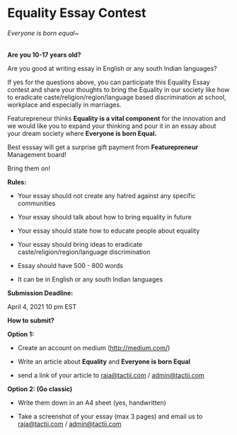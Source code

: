 
# Equality Essay Contest
###### Everyone is born equal~

**Are you 10-17 years old?**

Are you good at writing essay in English or any south Indian languages? 

If yes for the questions above, you can participate this Equality Essay contest and share your thoughts to bring the Equality in our society like how to eradicate caste/religion/region/language based discrimination at school, workplace and especially in marriages.

Featurepreneur thinks **Equality is a vital component** for the innovation and we would like you to expand your thinking and pour it in an essay about your dream society where **Everyone is born Equal.**

Best esssay will get a surprise gift payment from **Featurepreneur** Management board!

Bring them on!

**Rules:**

- Your essay should not create any hatred against any specific communities

- Your essay should talk about how to bring equality in future

- Your essay should state how to educate people about equality

- Your essay should bring ideas to eradicate caste/religion/region/language discrimination 

- Essay should have 500 - 800 words

- It can be in English or any south Indian languages

**Submission Deadline:**

April 4, 2021 10 pm EST

**How to submit?**

**Option 1:**

- Create an account on medium (<http://medium.com/>)

- Write an article about **Equality** and **Everyone is born Equal**

- send a link of your article to raja@tactii.com / admin@tactii.com

**Option 2: (Go classic)**

- Write them down in an A4 sheet (yes, handwritten)

- Take a screenshot of your essay (max 3 pages) and email us to raja@tactii.com / admin@tactii.com